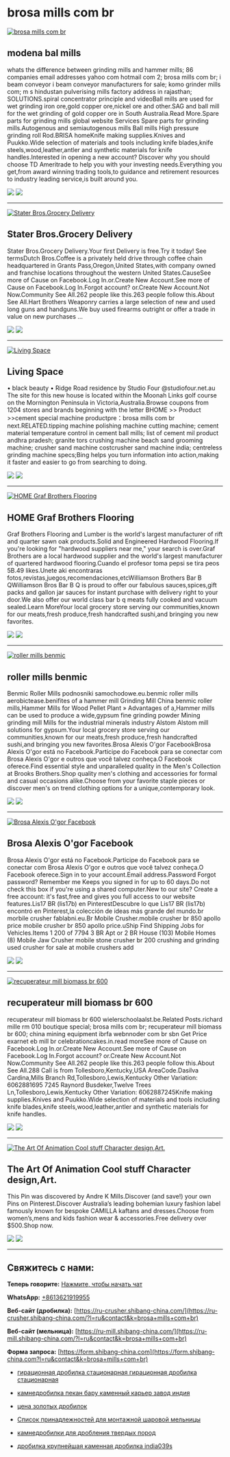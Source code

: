 # brosa mills com br

<a href="https://swt.shibang-china.com/?l=ru&img&k=brosa+mills+com+br" target="_blank">![brosa mills com br](http://static.shibang-china.com/all-800x300/987.jpg)</a>

## modena bal mills
whats the difference between grinding mills and hammer mills; 86 companies email addresses yahoo com hotmail com 2; brosa mills com br; i beam conveyor i beam conveyor manufacturers for sale; komo grinder mills com; m s hindustan pulverising mills factory address in rajasthan; SOLUTIONS.spiral concentrator principle and videoBall mills are used for wet grinding iron ore,gold copper ore,nickel ore and other.SAG and ball mill for the wet grinding of gold copper ore in South Australia.Read More.Spare parts for grinding mills global website Services Spare parts for grinding mills.Autogenous and semiautogenous mills Ball mills High pressure grinding roll Rod.BRISA homeKnife making supplies.Knives and Puukko.Wide selection of materials and tools including knife blades,knife steels,wood,leather,antler and synthetic materials for knife handles.Interested in opening a new account? Discover why you should choose TD Ameritrade to help you with your investing needs.Everything you get,from award winning trading tools,to guidance and retirement resources to industry leading service,is built around you.


<a href="https://whatsapp.shibangsoft.com/WhatsApp.php" target="_blank" title="WhatsApp">![](http://static.shibang-china.com/icon/whatsapp.png)</a> <a href="https://swt.shibang-china.com/?l=ru&icon&k=brosa+mills+com+br" target="_blank">![](http://static.shibang-china.com/icon/chat-ru.png)</a>

---

<a href="https://swt.shibang-china.com/?l=ru&img&k=brosa+mills+com+br" target="_blank">![Stater Bros.Grocery Delivery](http://static.shibang-china.com/all-800x300/16.jpg)</a>

## Stater Bros.Grocery Delivery
Stater Bros.Grocery Delivery.Your first Delivery is free.Try it today! See termsDutch Bros.Coffee is a privately held drive through coffee chain headquartered in Grants Pass,Oregon,United States,with company owned and franchise locations throughout the western United States.CauseSee more of Cause on Facebook.Log In.or.Create New Account.See more of Cause on Facebook.Log In.Forgot account? or.Create New Account.Not Now.Community See All.262 people like this.263 people follow this.About See All.Hart Brothers Weaponry carries a large selection of new and used long guns and handguns.We buy used firearms outright or offer a trade in value on new purchases …


<a href="https://whatsapp.shibangsoft.com/WhatsApp.php" target="_blank" title="WhatsApp">![](http://static.shibang-china.com/icon/whatsapp.png)</a> <a href="https://swt.shibang-china.com/?l=ru&icon&k=brosa+mills+com+br" target="_blank">![](http://static.shibang-china.com/icon/chat-ru.png)</a>

---

<a href="https://swt.shibang-china.com/?l=ru&img&k=brosa+mills+com+br" target="_blank">![Living Space](http://static.shibang-china.com/all-800x300/335.jpg)</a>

## Living Space
• black beauty • Ridge Road residence by Studio Four @studiofour.net.au The site for this new house is located within the Moonah Links golf course on the Mornington Peninsula in Victoria,Australia.Browse coupons from 1204 stores and brands beginning with the letter BHOME &gt;&gt; Product &gt;&gt;cement special machine productpre：brosa mills com br next.RELATED.tipping machine polishing machine cutting machine; cement material temperature control in cement ball mills; list of cement mil product andhra pradesh; granite tors crushing machine beach sand grooming machine; crusher sand machine costcrusher sand machine india; centreless grinding machine specs;Bing helps you turn information into action,making it faster and easier to go from searching to doing.


<a href="https://whatsapp.shibangsoft.com/WhatsApp.php" target="_blank" title="WhatsApp">![](http://static.shibang-china.com/icon/whatsapp.png)</a> <a href="https://swt.shibang-china.com/?l=ru&icon&k=brosa+mills+com+br" target="_blank">![](http://static.shibang-china.com/icon/chat-ru.png)</a>

---

<a href="https://swt.shibang-china.com/?l=ru&img&k=brosa+mills+com+br" target="_blank">![HOME Graf Brothers Flooring](http://static.shibang-china.com/all-800x300/117.jpg)</a>

## HOME Graf Brothers Flooring
Graf Brothers Flooring and Lumber is the world's largest manufacturer of rift and quarter sawn oak products.Solid and Engineered Hardwood Flooring.If you're looking for &quot;hardwood suppliers near me,&quot; your search is over.Graf Brothers are a local hardwood supplier and the world's largest manufacturer of quartered hardwood flooring.Cuando el profesor toma pepsi se tira peos 5B.49 likes.Unete aki encontraras fotos,revistas,juegos,recomendaciones,etcWilliamson Brothers Bar B QWilliamson Bros Bar B Q is proud to offer our fabulous sauces,spices,gift packs and gallon jar sauces for instant purchase with delivery right to your door.We also offer our world class bar b q meats fully cooked and vacuum sealed.Learn MoreYour local grocery store serving our communities,known for our meats,fresh produce,fresh handcrafted sushi,and bringing you new favorites.


<a href="https://whatsapp.shibangsoft.com/WhatsApp.php" target="_blank" title="WhatsApp">![](http://static.shibang-china.com/icon/whatsapp.png)</a> <a href="https://swt.shibang-china.com/?l=ru&icon&k=brosa+mills+com+br" target="_blank">![](http://static.shibang-china.com/icon/chat-ru.png)</a>

---

<a href="https://swt.shibang-china.com/?l=ru&img&k=brosa+mills+com+br" target="_blank">![roller mills benmic](http://static.shibang-china.com/all-800x300/99.jpg)</a>

## roller mills benmic
Benmic Roller Mills podnosniki samochodowe.eu.benmic roller mills aerobictease.benifites of a hammer mill Grinding Mill China benmic roller mills,Hammer Mills for Wood Pellet Plant &#187; Advantages of a,Hammer mills can be used to produce a wide,gypsum fine grinding powder Mining grinding mill Mills for the industrial minerals industry Alstom Alstom mill solutions for gypsum.Your local grocery store serving our communities,known for our meats,fresh produce,fresh handcrafted sushi,and bringing you new favorites.Brosa Alexis O'gor FacebookBrosa Alexis O'gor est&#225; no Facebook.Participe do Facebook para se conectar com Brosa Alexis O'gor e outros que voc&#234; talvez conhe&#231;a.O Facebook oferece.Find essential style and unparalleled quality in the Men's Collection at Brooks Brothers.Shop quality men's clothing and accessories for formal and casual occasions alike.Choose from your favorite staple pieces or discover men's on trend clothing options for a unique,contemporary look.


<a href="https://whatsapp.shibangsoft.com/WhatsApp.php" target="_blank" title="WhatsApp">![](http://static.shibang-china.com/icon/whatsapp.png)</a> <a href="https://swt.shibang-china.com/?l=ru&icon&k=brosa+mills+com+br" target="_blank">![](http://static.shibang-china.com/icon/chat-ru.png)</a>

---

<a href="https://swt.shibang-china.com/?l=ru&img&k=brosa+mills+com+br" target="_blank">![Brosa Alexis O'gor Facebook](http://static.shibang-china.com/all-800x300/1117.jpg)</a>

## Brosa Alexis O'gor Facebook
Brosa Alexis O'gor est&#225; no Facebook.Participe do Facebook para se conectar com Brosa Alexis O'gor e outros que voc&#234; talvez conhe&#231;a.O Facebook oferece.Sign in to your account.Email address.Password Forgot password? Remember me Keeps you signed in for up to 60 days.Do not check this box if you're using a shared computer.New to our site? Create a free account: it's fast,free and gives you full access to our website features.Lis17 BR (lis17b) en PinterestDescubre lo que Lis17 BR (lis17b) encontr&#243; en Pinterest,la colecci&#243;n de ideas m&#225;s grande del mundo.br morbile crusher fablabni.eu.Br Mobile Crusher.mobile crusher br 850 apollo price mobile crusher br 850 apollo price.uShip Find Shipping Jobs for Vehicles.Items 1 200 of 7794 3 BR Apt or 2 BR House (103) Mobile Homes (8) Mobile Jaw Crusher mobile stone crusher br 200 crushing and grinding used crusher for sale at mobile crushers add


<a href="https://whatsapp.shibangsoft.com/WhatsApp.php" target="_blank" title="WhatsApp">![](http://static.shibang-china.com/icon/whatsapp.png)</a> <a href="https://swt.shibang-china.com/?l=ru&icon&k=brosa+mills+com+br" target="_blank">![](http://static.shibang-china.com/icon/chat-ru.png)</a>

---

<a href="https://swt.shibang-china.com/?l=ru&img&k=brosa+mills+com+br" target="_blank">![recuperateur mill biomass br 600](http://static.shibang-china.com/all-800x300/1191.jpg)</a>

## recuperateur mill biomass br 600
recuperateur mill biomass br 600 wielerschoolaalst.be.Related Posts.richard mille rm 010 boutique special; brosa mills com br; recuperateur mill biomass br 600; china mining equipment ibrfa webnnoder com br sbn Get Price exarnet eb mill br celebrationcakes.in.read moreSee more of Cause on Facebook.Log In.or.Create New Account.See more of Cause on Facebook.Log In.Forgot account? or.Create New Account.Not Now.Community See All.262 people like this.263 people follow this.About See All.288 Call is from Tollesboro,Kentucky,USA AreaCode.Dasilva Cardina,Mills Branch Rd,Tollesboro,Lewis,Kentucky Other Variation: 6062881695 7245 Raynord Busdeker,Twelve Trees Ln,Tollesboro,Lewis,Kentucky Other Variation: 6062887245Knife making supplies.Knives and Puukko.Wide selection of materials and tools including knife blades,knife steels,wood,leather,antler and synthetic materials for knife handles.


<a href="https://whatsapp.shibangsoft.com/WhatsApp.php" target="_blank" title="WhatsApp">![](http://static.shibang-china.com/icon/whatsapp.png)</a> <a href="https://swt.shibang-china.com/?l=ru&icon&k=brosa+mills+com+br" target="_blank">![](http://static.shibang-china.com/icon/chat-ru.png)</a>

---

<a href="https://swt.shibang-china.com/?l=ru&img&k=brosa+mills+com+br" target="_blank">![The Art Of Animation Cool stuff Character design,Art.](http://static.shibang-china.com/all-800x300/507.jpg)</a>

## The Art Of Animation Cool stuff Character design,Art.
This Pin was discovered by Andre K Mills.Discover (and save!) your own Pins on Pinterest.Discover Australia’s leading bohemian luxury fashion label famously known for bespoke CAMILLA kaftans and dresses.Choose from women’s,mens and kids fashion wear &amp; accessories.Free delivery over $500.Shop now.

<a href="https://whatsapp.shibangsoft.com/WhatsApp.php" target="_blank" title="WhatsApp">![](http://static.shibang-china.com/icon/whatsapp.png)</a> <a href="https://swt.shibang-china.com/?l=ru&icon&k=brosa+mills+com+br" target="_blank">![](http://static.shibang-china.com/icon/chat-ru.png)</a>

---
## Свяжитесь с нами:

**Теперь говорите:** [Нажмите, чтобы начать чат](https://swt.shibang-china.com?l=ru&contact&k=brosa+mills+com+br)

**WhatsApp:**  [+8613621919955](https://whatsapp.shibangsoft.com/WhatsApp.php)

**Веб-сайт (дробилка):** [https://ru-crusher.shibang-china.com/](https://ru-crusher.shibang-china.com/?l=ru&contact&k=brosa+mills+com+br)

**Веб-сайт (мельница):** [https://ru-mill.shibang-china.com/](https://ru-mill.shibang-china.com/?l=ru&contact&k=brosa+mills+com+br)

**Форма запроса:** [https://form.shibang-china.com](https://form.shibang-china.com?l=ru&contact&k=brosa+mills+com+br)

* [гирационная дробилка стационарная гирационная дробилка стационарная](../133/%D0%B3%D0%B8%D1%80%D0%B0%D1%86%D0%B8%D0%BE%D0%BD%D0%BD%D0%B0%D1%8F%20%D0%B4%D1%80%D0%BE%D0%B1%D0%B8%D0%BB%D0%BA%D0%B0%20%D1%81%D1%82%D0%B0%D1%86%D0%B8%D0%BE%D0%BD%D0%B0%D1%80%D0%BD%D0%B0%D1%8F%20%D0%B3%D0%B8%D1%80%D0%B0%D1%86%D0%B8%D0%BE%D0%BD%D0%BD%D0%B0%D1%8F%20%D0%B4%D1%80%D0%BE%D0%B1%D0%B8%D0%BB%D0%BA%D0%B0%20%D1%81%D1%82%D0%B0%D1%86%D0%B8%D0%BE%D0%BD%D0%B0%D1%80%D0%BD%D0%B0%D1%8F.md)

* [камнедробилка пекан бару каменный карьер завод индия](../131/%D0%BA%D0%B0%D0%BC%D0%BD%D0%B5%D0%B4%D1%80%D0%BE%D0%B1%D0%B8%D0%BB%D0%BA%D0%B0%20%D0%BF%D0%B5%D0%BA%D0%B0%D0%BD%20%D0%B1%D0%B0%D1%80%D1%83%20%D0%BA%D0%B0%D0%BC%D0%B5%D0%BD%D0%BD%D1%8B%D0%B9%20%D0%BA%D0%B0%D1%80%D1%8C%D0%B5%D1%80%20%D0%B7%D0%B0%D0%B2%D0%BE%D0%B4%20%D0%B8%D0%BD%D0%B4%D0%B8%D1%8F.md)

* [цена золотых дробилок](../131/%D1%86%D0%B5%D0%BD%D0%B0%20%D0%B7%D0%BE%D0%BB%D0%BE%D1%82%D1%8B%D1%85%20%D0%B4%D1%80%D0%BE%D0%B1%D0%B8%D0%BB%D0%BE%D0%BA.md)

* [Список принадлежностей для монтажной шаровой мельницы](../131/%D0%A1%D0%BF%D0%B8%D1%81%D0%BE%D0%BA%20%D0%BF%D1%80%D0%B8%D0%BD%D0%B0%D0%B4%D0%BB%D0%B5%D0%B6%D0%BD%D0%BE%D1%81%D1%82%D0%B5%D0%B9%20%D0%B4%D0%BB%D1%8F%20%D0%BC%D0%BE%D0%BD%D1%82%D0%B0%D0%B6%D0%BD%D0%BE%D0%B9%20%D1%88%D0%B0%D1%80%D0%BE%D0%B2%D0%BE%D0%B9%20%D0%BC%D0%B5%D0%BB%D1%8C%D0%BD%D0%B8%D1%86%D1%8B.md)

* [камнедробилки для дробления твердых пород](../135/%D0%BA%D0%B0%D0%BC%D0%BD%D0%B5%D0%B4%D1%80%D0%BE%D0%B1%D0%B8%D0%BB%D0%BA%D0%B8%20%D0%B4%D0%BB%D1%8F%20%D0%B4%D1%80%D0%BE%D0%B1%D0%BB%D0%B5%D0%BD%D0%B8%D1%8F%20%D1%82%D0%B2%D0%B5%D1%80%D0%B4%D1%8B%D1%85%20%D0%BF%D0%BE%D1%80%D0%BE%D0%B4.md)

* [дробилка крупнейшая каменная дробилка india039s](../134/%D0%B4%D1%80%D0%BE%D0%B1%D0%B8%D0%BB%D0%BA%D0%B0%20%D0%BA%D1%80%D1%83%D0%BF%D0%BD%D0%B5%D0%B9%D1%88%D0%B0%D1%8F%20%D0%BA%D0%B0%D0%BC%D0%B5%D0%BD%D0%BD%D0%B0%D1%8F%20%D0%B4%D1%80%D0%BE%D0%B1%D0%B8%D0%BB%D0%BA%D0%B0%20india039s.md)
